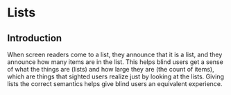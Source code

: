 # Lists

## Introduction

When screen readers come to a list, they announce that it is a list, and they announce how many items are in the list. This helps blind users get a sense of what the things are (lists) and how large they are (the count of items), which are things that sighted users realize just by looking at the lists. Giving lists the correct semantics helps give blind users an equivalent experience.
